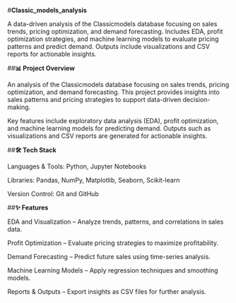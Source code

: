 #**Classic_models_analysis**

A data-driven analysis of the Classicmodels database focusing on sales trends, pricing optimization, and demand forecasting. Includes EDA, profit optimization strategies, and machine learning models to evaluate pricing patterns and predict demand. Outputs include visualizations and CSV reports for actionable insights.


##**📊 Project Overview**

An analysis of the Classicmodels database focusing on sales trends, pricing optimization, and demand forecasting. This project provides insights into sales patterns and pricing strategies to support data-driven decision-making.

Key features include exploratory data analysis (EDA), profit optimization, and machine learning models for predicting demand. Outputs such as visualizations and CSV reports are generated for actionable insights.


##**🛠 Tech Stack**

Languages & Tools: Python, Jupyter Notebooks

Libraries: Pandas, NumPy, Matplotlib, Seaborn, Scikit-learn

Version Control: Git and GitHub


##**✨ Features**

EDA and Visualization – Analyze trends, patterns, and correlations in sales data.

Profit Optimization – Evaluate pricing strategies to maximize profitability.

Demand Forecasting – Predict future sales using time-series analysis.

Machine Learning Models – Apply regression techniques and smoothing models.

Reports & Outputs – Export insights as CSV files for further analysis.

